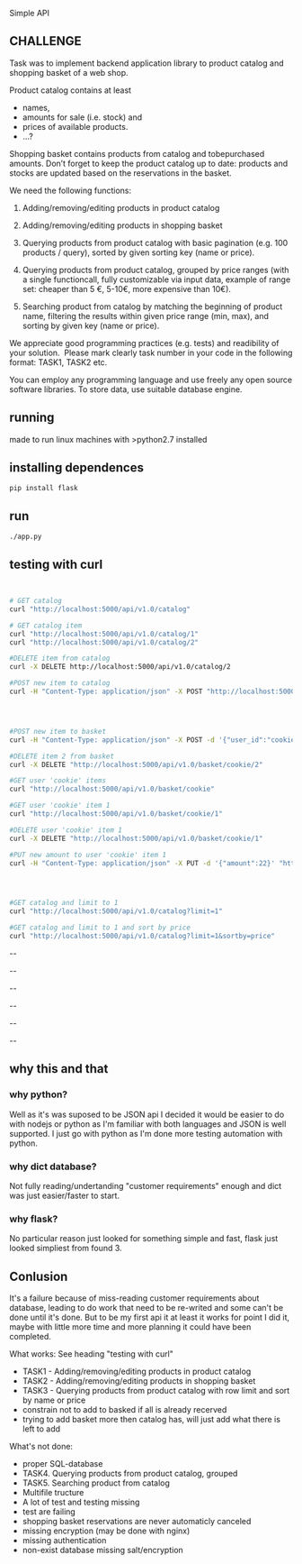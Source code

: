 Simple API



## CHALLENGE

Task was to implement backend application library to product catalog and shopping basket​ of a web shop.

Product catalog contains at least
 - names,
 - amounts for sale (i.e. stock) and
 - prices of available products.
 - ...?

Shopping basket contains products from catalog and to­be­purchased amounts.
Don’t forget to keep the product catalog up to date: products and stocks are updated based on the reservations in the basket.


We need the following functions:
1. Adding/removing/editing products in product catalog
2. Adding/removing/editing products in shopping basket
3. Querying products from product catalog with basic pagination (e.g. 100 products /
query), sorted by given sorting key (name or price).

4. Querying products from product catalog, grouped by price ranges
(with a single functioncall, fully customizable via input data, example of range set: cheaper than 5 €, 5-­10€, more expensive than 10€).
5. Searching product from catalog by matching the beginning of product name, filtering the results within given price range (min, max), and sorting by given key (name or price).

We appreciate good programming practices (e.g. tests) and readibility of your solution. ​
Please mark clearly task number in your code in the following format: TASK­1, TASK­2 etc.

You can employ any programming language and use freely any open source software libraries.
To store data, use suitable database engine.



## running

made to run linux machines with >python2.7 installed


## installing dependences
```
pip install flask
```

## run
```
./app.py
```


## testing with curl

``` bash


# GET catalog
curl "http://localhost:5000/api/v1.0/catalog"

# GET catalog item
curl "http://localhost:5000/api/v1.0/catalog/1"
curl "http://localhost:5000/api/v1.0/catalog/2"

#DELETE item from catalog
curl -X DELETE http://localhost:5000/api/v1.0/catalog/2

#POST new item to catalog
curl -H "Content-Type: application/json" -X POST "http://localhost:5000/api/v1.0/catalog" -d '{"name":"cookies", "price":5.3, "amount":22}'




#POST new item to basket
curl -H "Content-Type: application/json" -X POST -d '{"user_id":"cookie", "product_id":2, "amount":22}' "http://localhost:5000/api/v1.0/basket"

#DELETE item 2 from basket
curl -X DELETE "http://localhost:5000/api/v1.0/basket/cookie/2"

#GET user 'cookie' items
curl "http://localhost:5000/api/v1.0/basket/cookie"

#GET user 'cookie' item 1
curl "http://localhost:5000/api/v1.0/basket/cookie/1"

#DELETE user 'cookie' item 1
curl -X DELETE "http://localhost:5000/api/v1.0/basket/cookie/1"

#PUT new amount to user 'cookie' item 1
curl -H "Content-Type: application/json" -X PUT -d '{"amount":22}' "http://localhost:5000/api/v1.0/basket/cookie/1"




#GET catalog and limit to 1
curl "http://localhost:5000/api/v1.0/catalog?limit=1"

#GET catalog and limit to 1 and sort by price
curl "http://localhost:5000/api/v1.0/catalog?limit=1&sortby=price"


```


--

--

--

--

--

--

## why this and that

### why python?
Well as it's was suposed to be JSON api I decided it would be easier to do with nodejs or python as I'm familiar with both languages and JSON is well supported.
I just go with python as I'm done more testing automation with python.


### why dict database?
Not fully reading/undertanding "customer requirements" enough and dict was just easier/faster to start.


### why flask?
No particular reason just looked for something simple and fast, flask just looked simpliest from found 3.




## Conlusion

It's a failure because of miss-reading customer requirements about database, leading to do work that need to be re-writed and some can't be done until it's done.
But to be my first api it at least it works for point I did it, maybe with little more time and more planning it could have been completed.

What works: See heading "testing with curl"
 - TASK1 - Adding/removing/editing products in product catalog
 - TASK2 - Adding/removing/editing products in shopping basket
 - TASK3 - Querying products from product catalog with row limit and sort by name or price
 - constrain not to add to basked if all is already recerved
 - trying to add basket more then catalog has, will just add what there is left to add

What's not done:
 - proper SQL-database
 - TASK4. Querying products from product catalog, grouped
 - TASK5. Searching product from catalog
 - Multifile tructure
 - A lot of test and testing missing
 - test are failing
 - shopping basket reservations are never automaticly canceled
 - missing encryption (may be done with nginx)
 - missing authentication
 - non-exist database missing salt/encryption




